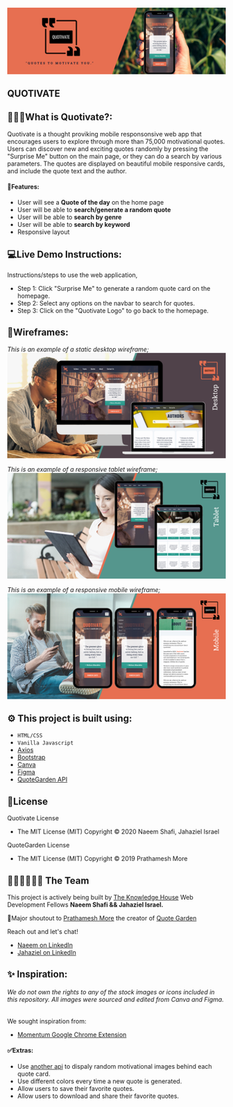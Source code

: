 ![](/img/mockups/readme_banner.png)

## **QUOTIVATE**

## 🤷🏾‍♂️What is Quotivate?:

Quotivate is a thought proviking mobile responsonsive web app that encourages users to explore through more than 75,000 motivational quotes.  Users can discover new and exciting quotes randomly by pressing the "Surprise Me" button on the main page, or they can do a search by various parameters. The quotes are displayed on beautiful mobile responsive cards, and include the quote text and the author.

#### 📲Features:
- User will see a **Quote of the day** on the home page
- User will be able to **search/generate a random quote**
- User will be able to **search by genre**
- User will be able to **search by keyword**
- Responsive layout


## 💻Live Demo Instructions:

Instructions/steps to use the web application,

- Step 1: Click "Surprise Me" to generate a random quote card on the homepage.
- Step 2: Select any options on the navbar to search for quotes.
- Step 3: Click on the "Quotivate Logo" to go back to the homepage.

## 🎨Wireframes: 

_This is an example of a static desktop wireframe;_
![](/img/mockups/readme_desktop.png)

_This is an example of a responsive tablet wireframe;_
![](/img/mockups/readme_tablet.png)

_This is an example of a responsive mobile wireframe;_
![](/img/mockups/readme_mobile.png)


## ⚙ This project is built using:

- `HTML/CSS`
- `Vanilla Javascript`
- [Axios](https://www.npmjs.com/package/axios)
- [Bootstrap](https://getbootstrap.com/docs/5.0/getting-started/introduction/)
- [Canva](https://www.canva.com/)
- [Figma](https://www.figma.com/) 
- [QuoteGarden API](https://pprathameshmore.github.io/QuoteGarden/)

## 📃License
Quotivate License
- The MIT License (MIT) Copyright © 2020 Naeem Shafi, Jahaziel Israel

QuoteGarden License
- The MIT License (MIT) Copyright © 2019 Prathamesh More

## 👨🏾‍💻👨🏽‍💻 The Team

This project is actively being built by [The Knowledge House](https://www.theknowledgehouse.org/)  Web Development Fellows **Naeem Shafi && Jahaziel Israel.**

📣Major shoutout to [Prathamesh More](https://github.com/pprathameshmore) the creator of [Quote Garden](https://github.com/pprathameshmore/QuoteGarden)

Reach out and let's chat!

- [Naeem on LinkedIn](https://www.linkedin.com/in/naeem-shafi-93a35b67/)
- [Jahaziel on LinkedIn](https://www.linkedin.com/in/jahazielbenisrael/)


## ✨ Inspiration:

###### _We do not own the rights to any of the stock images or icons included in this repository. All images were sourced and edited from Canva and Figma._

We sought inspiration from:

- [Momentum Google Chrome Extension](https://chrome.google.com/webstore/detail/momentum/laookkfknpbbblfpciffpaejjkokdgca?hl=en)

#### ✅Extras:

- Use [another api](https://unsplash.com/documentation) to dispaly random motivational images behind each quote card.
- Use different colors every time a new quote is generated.
- Allow users to save their favorite quotes.
- Allow users to download and share their favorite quotes.
